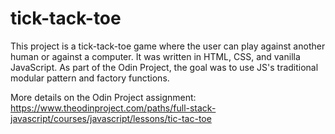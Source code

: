 # tick-tack-toe
This project is a tick-tack-toe game where the user can play against another human or against a computer.
It was written in HTML, CSS, and vanilla JavaScript. As part of the Odin Project, the goal was to use JS's traditional modular pattern and factory functions.

More details on the Odin Project assignment: https://www.theodinproject.com/paths/full-stack-javascript/courses/javascript/lessons/tic-tac-toe
